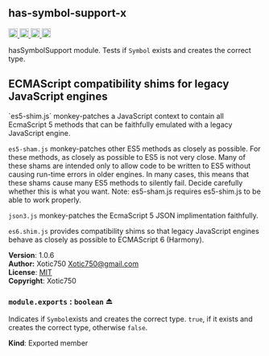 <a name="module_has-symbol-support-x"></a>
## has-symbol-support-x
<a href="https://travis-ci.org/Xotic750/has-symbol-support-x"
title="Travis status">
<img
src="https://travis-ci.org/Xotic750/has-symbol-support-x.svg?branch=master"
alt="Travis status" height="18">
</a>
<a href="https://david-dm.org/Xotic750/has-symbol-support-x"
title="Dependency status">
<img src="https://david-dm.org/Xotic750/has-symbol-support-x.svg"
alt="Dependency status" height="18"/>
</a>
<a
href="https://david-dm.org/Xotic750/has-symbol-support-x#info=devDependencies"
title="devDependency status">
<img src="https://david-dm.org/Xotic750/has-symbol-support-x/dev-status.svg"
alt="devDependency status" height="18"/>
</a>
<a href="https://badge.fury.io/js/has-symbol-support-x" title="npm version">
<img src="https://badge.fury.io/js/has-symbol-support-x.svg"
alt="npm version" height="18">
</a>

hasSymbolSupport module. Tests if `Symbol` exists and creates the correct
type.

<h2>ECMAScript compatibility shims for legacy JavaScript engines</h2>
`es5-shim.js` monkey-patches a JavaScript context to contain all EcmaScript 5
methods that can be faithfully emulated with a legacy JavaScript engine.

`es5-sham.js` monkey-patches other ES5 methods as closely as possible.
For these methods, as closely as possible to ES5 is not very close.
Many of these shams are intended only to allow code to be written to ES5
without causing run-time errors in older engines. In many cases,
this means that these shams cause many ES5 methods to silently fail.
Decide carefully whether this is what you want. Note: es5-sham.js requires
es5-shim.js to be able to work properly.

`json3.js` monkey-patches the EcmaScript 5 JSON implimentation faithfully.

`es6.shim.js` provides compatibility shims so that legacy JavaScript engines
behave as closely as possible to ECMAScript 6 (Harmony).

**Version**: 1.0.6  
**Author:** Xotic750 <Xotic750@gmail.com>  
**License**: [MIT](&lt;https://opensource.org/licenses/MIT&gt;)  
**Copyright**: Xotic750  
<a name="exp_module_has-symbol-support-x--module.exports"></a>
### `module.exports` : <code>boolean</code> ⏏
Indicates if `Symbol`exists and creates the correct type.
`true`, if it exists and creates the correct type, otherwise `false`.

**Kind**: Exported member  
